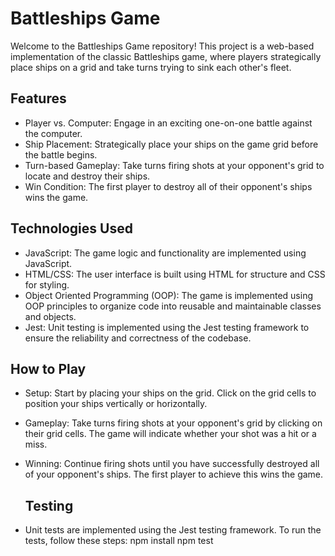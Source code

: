 # Battleships Game
Welcome to the Battleships Game repository! This project is a web-based implementation of the classic Battleships game, where players strategically place ships on a grid and take turns trying to sink each other's fleet.

## Features
- Player vs. Computer: Engage in an exciting one-on-one battle against the computer.
- Ship Placement: Strategically place your ships on the game grid before the battle begins.
- Turn-based Gameplay: Take turns firing shots at your opponent's grid to locate and destroy their ships.
- Win Condition: The first player to destroy all of their opponent's ships wins the game.
## Technologies Used

- JavaScript: The game logic and functionality are implemented using JavaScript.
- HTML/CSS: The user interface is built using HTML for structure and CSS for styling.
- Object Oriented Programming (OOP): The game is implemented using OOP principles to organize code into reusable and maintainable classes and objects.
- Jest: Unit testing is implemented using the Jest testing framework to ensure the reliability and correctness of the codebase.

## How to Play
- Setup: Start by placing your ships on the grid. Click on the grid cells to position your ships vertically or horizontally.
- Gameplay: Take turns firing shots at your opponent's grid by clicking on their grid cells. The game will indicate whether your shot was a hit or a miss.
- Winning: Continue firing shots until you have successfully destroyed all of your opponent's ships. The first player to achieve this wins the game.

  ## Testing
- Unit tests are implemented using the Jest testing framework. To run the tests, follow these steps:
npm install
npm test



